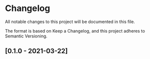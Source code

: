 # Changelog

All notable changes to this project will be documented in this file.

The format is based on Keep a Changelog, and this project adheres to Semantic Versioning.

## [0.1.0 - 2021-03-22]

